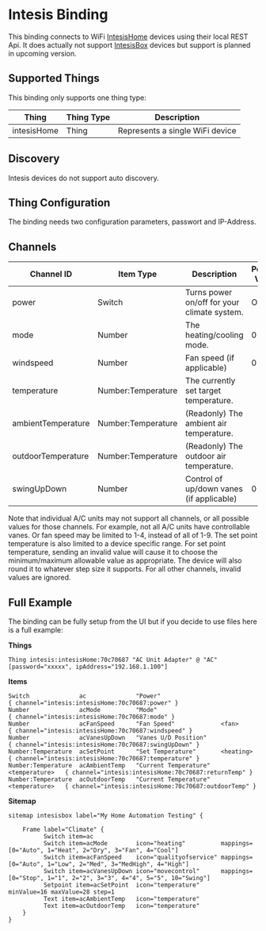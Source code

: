 # Intesis Binding

This binding connects to WiFi [IntesisHome](http://www.intesishome.com/) devices using their local REST Api.
It does actually not support [IntesisBox](http://www.intesisbox.com/) devices but support is planned in upcoming version.



## Supported Things

This binding only supports one thing type:

| Thing      | Thing Type | Description                                                            |
|------------|------------|------------------------------------------------------------------------|
| intesisHome | Thing      | Represents a single WiFi device                                         |

## Discovery

Intesis devices do not support auto discovery.

## Thing Configuration

The binding needs two configuration parameters, passwort and IP-Address.

## Channels

| Channel ID | Item Type          | Description                                                           | Possible Values |
|------------|--------------------|-----------------------------------------------------------------------|-|
| power      | Switch             | Turns power on/off for your climate system.                           | ON, OFF |
| mode       | Number             | The heating/cooling mode.                                             | 0-5 |
| windspeed  | Number             | Fan speed (if applicable)                                             | 0-4 |
| temperature | Number:Temperature | The currently set target temperature.                                 | |
| ambientTemperature | Number:Temperature | (Readonly) The ambient air temperature.                               | |
| outdoorTemperature | Number:Temperature | (Readonly) The outdoor air temperature.                               | |
| swingUpDown     | Number             | Control of up/down vanes (if applicable)                              | 0-10 |



Note that individual A/C units may not support all channels, or all possible values for those channels.
For example, not all A/C units have controllable vanes. Or fan speed may be limited to 1-4, instead of all of 1-9.
The set point temperature is also limited to a device specific range. For set point temperature, sending an invalid value
will cause it to choose the minimum/maximum allowable value as appropriate. The device will also round it to
whatever step size it supports. For all other channels, invalid values
are ignored.

## Full Example

The binding can be fully setup from the UI but if you decide to use files here is a full example:

**Things**

```intesisHome.things
Thing intesis:intesisHome:70c70687 "AC Unit Adapter" @ "AC" [password="xxxxx", ipAddress="192.168.1.100"]
```

**Items**

```intesishome.items
Switch              ac              "Power"                                 { channel="intesis:intesisHome:70c70687:power" }
Number              acMode          "Mode"                                  { channel="intesis:intesisHome:70c70687:mode" }
Number              acFanSpeed      "Fan Speed"             <fan>           { channel="intesis:intesisHome:70c70687:windspeed" }
Number              acVanesUpDown   "Vanes U/D Position"                    { channel="intesis:intesisHome:70c70687:swingUpDown" }
Number:Temperature  acSetPoint      "Set Temperature"       <heating>       { channel="intesis:intesisHome:70c70687:temperature" }
Number:Temperature  acAmbientTemp   "Current Temperature"   <temperature>   { channel="intesis:intesisHome:70c70687:returnTemp" }
Number:Temperature  acOutdoorTemp   "Current Temperature"   <temperature>   { channel="intesis:intesisHome:70c70687:outdoorTemp" }
```

**Sitemap**

```intesisHome.sitemap
sitemap intesisbox label="My Home Automation Testing" {

    Frame label="Climate" {
          Switch item=ac
          Switch item=acMode        icon="heating"          mappings=[0="Auto", 1="Heat", 2="Dry", 3="Fan", 4="Cool"]
          Switch item=acFanSpeed    icon="qualityofservice" mappings=[0="Auto", 1="Low", 2="Med", 3="MedHigh", 4="High"]
          Switch item=acVanesUpDown icon="movecontrol"      mappings=[0="Stop", 1="1", 2="2", 3="3", 4="4", 5="5", 10="Swing"]
          Setpoint item=acSetPoint  icon="temperature"      minValue=16 maxValue=28 step=1
          Text item=acAmbientTemp   icon="temperature" 
          Text item=acOutdoorTemp   icon="temperature" 
    }
}
```

